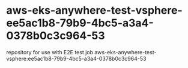 # aws-eks-anywhere-test-vsphere-ee5ac1b8-79b9-4bc5-a3a4-0378b0c3c964-53
repository for use with E2E test job aws-eks-anywhere-test-vsphere:ee5ac1b8-79b9-4bc5-a3a4-0378b0c3c964-53
